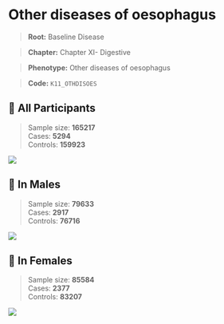 # Other diseases of oesophagus

> **Root:** Baseline Disease  

> **Chapter:** Chapter XI- Digestive  

> **Phenotype:** Other diseases of oesophagus  

> **Code:** `K11_OTHDISOES`

## 🧪 All Participants  
> Sample size: **165217**  
> Cases: **5294**  
> Controls: **159923**
<img src="/Disease/Figures/ALL/Incidence/K11_OTHDISOES.png"/>
<CsvTable src="/Disease/Data/ALL/Incidence/COX_K11_OTHDISOES.csv" label="🔍 View full results" />

## 👨 In Males  
> Sample size: **79633**  
> Cases: **2917**  
> Controls: **76716**
<img src="/Disease/Figures/Male/Incidence/K11_OTHDISOES.png"/>
<CsvTable src="/Disease/Data/Male/Incidence/COX_K11_OTHDISOES.csv" label="🔍 View full results" />

## 👩 In Females  
> Sample size: **85584**  
> Cases: **2377**  
> Controls: **83207**
<img src="/Disease/Figures/Female/Incidence/K11_OTHDISOES.png"/>
<CsvTable src="/Disease/Data/Female/Incidence/COX_K11_OTHDISOES.csv" label="🔍 View full results" />
